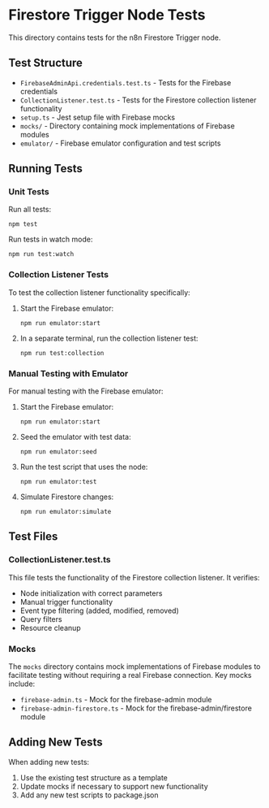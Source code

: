 # Firestore Trigger Node Tests

This directory contains tests for the n8n Firestore Trigger node.

## Test Structure

- `FirebaseAdminApi.credentials.test.ts` - Tests for the Firebase credentials
- `CollectionListener.test.ts` - Tests for the Firestore collection listener functionality
- `setup.ts` - Jest setup file with Firebase mocks
- `mocks/` - Directory containing mock implementations of Firebase modules
- `emulator/` - Firebase emulator configuration and test scripts

## Running Tests

### Unit Tests

Run all tests:
```
npm test
```

Run tests in watch mode:
```
npm run test:watch
```

### Collection Listener Tests

To test the collection listener functionality specifically:

1. Start the Firebase emulator:
   ```
   npm run emulator:start
   ```

2. In a separate terminal, run the collection listener test:
   ```
   npm run test:collection
   ```

### Manual Testing with Emulator

For manual testing with the Firebase emulator:

1. Start the Firebase emulator:
   ```
   npm run emulator:start
   ```

2. Seed the emulator with test data:
   ```
   npm run emulator:seed
   ```

3. Run the test script that uses the node:
   ```
   npm run emulator:test
   ```

4. Simulate Firestore changes:
   ```
   npm run emulator:simulate
   ```

## Test Files

### CollectionListener.test.ts

This file tests the functionality of the Firestore collection listener. It verifies:

- Node initialization with correct parameters
- Manual trigger functionality
- Event type filtering (added, modified, removed)
- Query filters
- Resource cleanup

### Mocks

The `mocks` directory contains mock implementations of Firebase modules to facilitate testing without requiring a real Firebase connection. Key mocks include:

- `firebase-admin.ts` - Mock for the firebase-admin module
- `firebase-admin-firestore.ts` - Mock for the firebase-admin/firestore module

## Adding New Tests

When adding new tests:

1. Use the existing test structure as a template
2. Update mocks if necessary to support new functionality
3. Add any new test scripts to package.json
